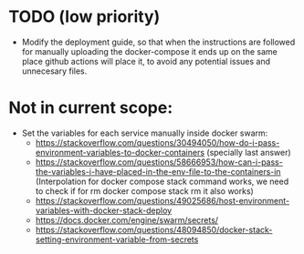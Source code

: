 # TODO (low priority)
- Modify the deployment guide, so that when the instructions are followed for manually uploading the docker-compose it ends up on the same place github actions will place it, to avoid any potential issues and unnecesary files.


# Not in current scope:
- Set the variables for each service manually inside docker swarm:
  - https://stackoverflow.com/questions/30494050/how-do-i-pass-environment-variables-to-docker-containers (specially last answer)
  - https://stackoverflow.com/questions/58666953/how-can-i-pass-the-variables-i-have-placed-in-the-env-file-to-the-containers-in (Interpolation for docker compose stack command works,  we need to check if for rm docker compose stack rm it also works)
  - https://stackoverflow.com/questions/49025686/host-environment-variables-with-docker-stack-deploy
  - https://docs.docker.com/engine/swarm/secrets/
  - https://stackoverflow.com/questions/48094850/docker-stack-setting-environment-variable-from-secrets